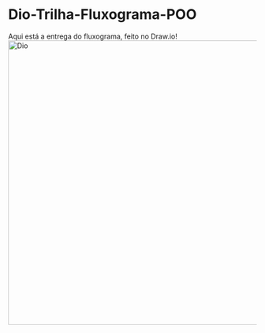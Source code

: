 # Dio-Trilha-Fluxograma-POO
Aqui está a entrega do fluxograma, feito no Draw.io!<img width="1366" height="578" alt="Dio" src="https://github.com/user-attachments/assets/be3d3d87-f792-42ce-8a44-b8a30145c174" />
